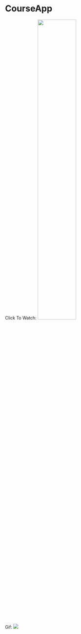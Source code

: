 # CourseApp 
Click To Watch:
[<img src="https://img.youtube.com/vi/lc05iLfcu7o/maxresdefault.jpg" width="50%">](https://youtu.be/lc05iLfcu7o)

Gif:
![](https://s12.gifyu.com/images/SQxtX.gif)


